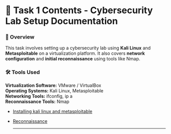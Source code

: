 # 📂 Task 1 Contents - Cybersecurity Lab Setup Documentation

### 📌 Overview  

This task involves setting up a cybersecurity lab using **Kali Linux** and **Metasploitable** on a virtualization platform. It also covers **network configuration** and **initial reconnaissance** using tools like Nmap.

### 🛠️ **Tools Used**  
 **Virtualization Software:** VMware / VirtualBox  
 **Operating Systems:** Kali Linux, Metasploitable  
 **Networking Tools:** ifconfig, ip a  
 **Reconnaissance Tools:** Nmap

 
- [Installing kali linux and metasploitable](task1/lab-setup.md)
- [Reconnaissance](task1/Initial-Reconnaissance.md)

  -----------

 


